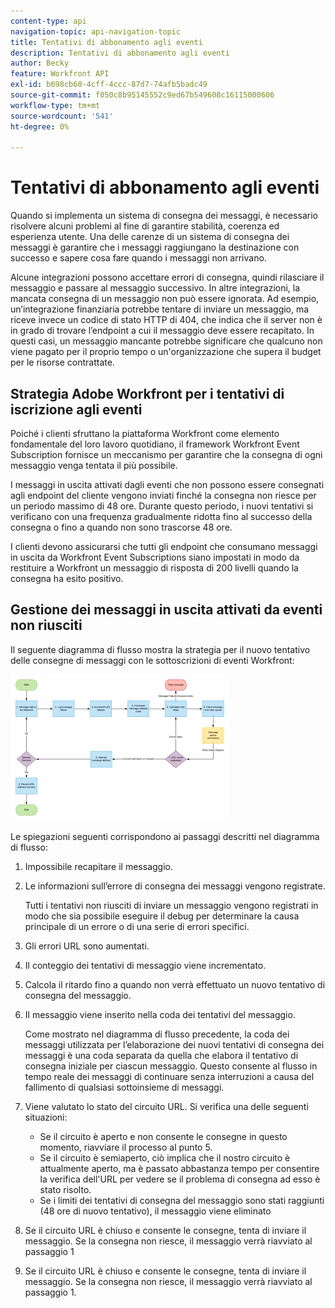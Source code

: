 ```yaml
---
content-type: api
navigation-topic: api-navigation-topic
title: Tentativi di abbonamento agli eventi
description: Tentativi di abbonamento agli eventi
author: Becky
feature: Workfront API
exl-id: b698cb60-4cff-4ccc-87d7-74afb5badc49
source-git-commit: f050c8b95145552c9ed67b549608c16115000606
workflow-type: tm+mt
source-wordcount: '541'
ht-degree: 0%

---
```


# Tentativi di abbonamento agli eventi

Quando si implementa un sistema di consegna dei messaggi, è necessario risolvere alcuni problemi al fine di garantire stabilità, coerenza ed esperienza utente. Una delle carenze di un sistema di consegna dei messaggi è garantire che i messaggi raggiungano la destinazione con successo e sapere cosa fare quando i messaggi non arrivano.

Alcune integrazioni possono accettare errori di consegna, quindi rilasciare il messaggio e passare al messaggio successivo.  In altre integrazioni, la mancata consegna di un messaggio non può essere ignorata. Ad esempio, un’integrazione finanziaria potrebbe tentare di inviare un messaggio, ma riceve invece un codice di stato HTTP di 404, che indica che il server non è in grado di trovare l’endpoint a cui il messaggio deve essere recapitato. In questi casi, un messaggio mancante potrebbe significare che qualcuno non viene pagato per il proprio tempo o un&#39;organizzazione che supera il budget per le risorse contrattate.

## Strategia Adobe Workfront per i tentativi di iscrizione agli eventi

Poiché i clienti sfruttano la piattaforma Workfront come elemento fondamentale del loro lavoro quotidiano, il framework Workfront Event Subscription fornisce un meccanismo per garantire che la consegna di ogni messaggio venga tentata il più possibile.

I messaggi in uscita attivati dagli eventi che non possono essere consegnati agli endpoint del cliente vengono inviati finché la consegna non riesce per un periodo massimo di 48 ore. Durante questo periodo, i nuovi tentativi si verificano con una frequenza gradualmente ridotta fino al successo della consegna o fino a quando non sono trascorse 48 ore.

I clienti devono assicurarsi che tutti gli endpoint che consumano messaggi in uscita da Workfront Event Subscriptions siano impostati in modo da restituire a Workfront un messaggio di risposta di 200 livelli quando la consegna ha esito positivo.

## Gestione dei messaggi in uscita attivati da eventi non riusciti

Il seguente diagramma di flusso mostra la strategia per il nuovo tentativo delle consegne di messaggi con le sottoscrizioni di eventi Workfront:

![](assets/event-subscription-circuit-breaker-retries-350x234.png)

Le spiegazioni seguenti corrispondono ai passaggi descritti nel diagramma di flusso:

1. Impossibile recapitare il messaggio.
1. Le informazioni sull’errore di consegna dei messaggi vengono registrate.

   Tutti i tentativi non riusciti di inviare un messaggio vengono registrati in modo che sia possibile eseguire il debug per determinare la causa principale di un errore o di una serie di errori specifici.

1. Gli errori URL sono aumentati.
1. Il conteggio dei tentativi di messaggio viene incrementato.
1. Calcola il ritardo fino a quando non verrà effettuato un nuovo tentativo di consegna del messaggio.
1. Il messaggio viene inserito nella coda dei tentativi del messaggio.

   Come mostrato nel diagramma di flusso precedente, la coda dei messaggi utilizzata per l’elaborazione dei nuovi tentativi di consegna dei messaggi è una coda separata da quella che elabora il tentativo di consegna iniziale per ciascun messaggio. Questo consente al flusso in tempo reale dei messaggi di continuare senza interruzioni a causa del fallimento di qualsiasi sottoinsieme di messaggi.

1. Viene valutato lo stato del circuito URL. Si verifica una delle seguenti situazioni:

   * Se il circuito è aperto e non consente le consegne in questo momento, riavviare il processo al punto 5.
   * Se il circuito è semiaperto, ciò implica che il nostro circuito è attualmente aperto, ma è passato abbastanza tempo per consentire la verifica dell&#39;URL per vedere se il problema di consegna ad esso è stato risolto.
   * Se i limiti dei tentativi di consegna del messaggio sono stati raggiunti (48 ore di nuovo tentativo), il messaggio viene eliminato

1. Se il circuito URL è chiuso e consente le consegne, tenta di inviare il messaggio. Se la consegna non riesce, il messaggio verrà riavviato al passaggio 1

1. Se il circuito URL è chiuso e consente le consegne, tenta di inviare il messaggio. Se la consegna non riesce, il messaggio verrà riavviato al passaggio 1.

   <!--
   <li value="10" data-mc-conditions="QuicksilverOrClassic.Draft mode">Workfront disables Event Subscriptions when both of the following criteria are met:
   <ul>
   <!--
   <li data-mc-conditions="QuicksilverOrClassic.Draft mode">The Event Subscription has failed 1000 delivery attempts consecutively</li>
   <li data-mc-conditions="QuicksilverOrClassic.Draft mode">48 hours have passed since the last successful delivery</li>
   </ul></li>
   -->
